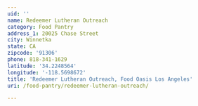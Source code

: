 ```yaml
---
uid: ''
name: Redeemer Lutheran Outreach
category: Food Pantry
address_1: 20025 Chase Street
city: Winnetka
state: CA
zipcode: '91306'
phone: 818-341-1629
latitude: '34.2248564'
longitude: '-118.5698672'
title: 'Redeemer Lutheran Outreach, Food Oasis Los Angeles'
uri: /food-pantry/redeemer-lutheran-outreach/

---
```


